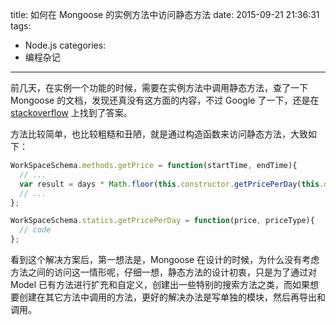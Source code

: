title: 如何在 Mongoose 的实例方法中访问静态方法
date: 2015-09-21 21:36:31
tags:
  - Node.js
categories:
  - 编程杂记
---

前几天，在实例一个功能的时候，需要在实例方法中调用静态方法，查了一下 Mongoose 的文档，发现还真没有这方面的内容，不过 Google 了一下，还是在 [stackoverflow](http://stackoverflow.com/questions/14277518/how-to-access-a-static-method-from-a-instance-method-in-mongoose) 上找到了答案。

<!--more-->

方法比较简单，也比较粗糙和丑陋，就是通过构造函数来访问静态方法，大致如下：

```js
WorkSpaceSchema.methods.getPrice = function(startTime, endTime){
  // ...
  var result = days * Math.floor(this.constructor.getPricePerDay(this.discountPrice || this.price, this.priceType));
  // ...
};

WorkSpaceSchema.statics.getPricePerDay = function(price, priceType){
  // code
};
```

看到这个解决方案后，第一想法是，Mongoose 在设计的时候，为什么没有考虑方法之间的访问这一情形呢，仔细一想，静态方法的设计初衷，只是为了通过对 Model 已有方法进行扩充和自定义，创建出一些特别的搜索方法之类，而如果想要创建在其它方法中调用的方法，更好的解决办法是写单独的模块，然后再导出和调用。